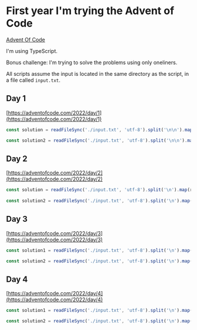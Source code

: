 # First year I'm trying the Advent of Code
[Advent Of Code](https://adventofcode.com/2022)

I'm using TypeScript.

Bonus challenge: I'm trying to solve the problems using only oneliners.

All scripts assume the input is located in the same directory as the script, in a file called `input.txt`.

## Day 1
[https://adventofcode.com/2022/day/1](https://adventofcode.com/2022/day/1)
```typescript
const solution = readFileSync('./input.txt', 'utf-8').split('\n\n').map(elf => elf.split('\n').reduce((acc, curr) => parseInt(curr) + acc, 0)).reduce((acc, curr) => Math.max(acc, curr), 0);

const solution2 = readFileSync('./input.txt', 'utf-8').split('\n\n').map(elf => elf.split('\n').reduce((acc, curr) => parseInt(curr) + acc, 0)).reduce((acc, curr) => [Math.max(curr, acc[0]), ...acc.slice(1)].sort(), [0, 0, 0]).reduce((acc, curr) => acc + curr, 0);
```

## Day 2
[https://adventofcode.com/2022/day/2](https://adventofcode.com/2022/day/2)
```typescript
const solution = readFileSync('./input.txt', 'utf-8').split('\n').map(round => [round.charCodeAt(0) - 64, round.charCodeAt(2) - 23 - 64]).map(([left, right]) => (left - right === 0 ?3 : left - right === -1 || left - right === 2 ? 6 : 0) + right).reduce((acc, curr) => acc + curr, 0);
  
const solution2 = readFileSync('./input.txt', 'utf-8').split('\n').map(round => [round.charCodeAt(0) - 64, round.charCodeAt(2) - 23 - 64]).map(([left, right]) => [left, right === 1 ? [3, 1, 2][left - 1] : right === 2 ? left : [2, 3, 1][left - 1]]).map(([left, right]) => (left - right === 0 ? 3 : left - right === -1 || left - right === 2 ? 6 : 0) + right).reduce((acc, curr) => acc + curr, 0);
```


## Day 3
[https://adventofcode.com/2022/day/3](https://adventofcode.com/2022/day/3)
```typescript
const solution1 = readFileSync('./input.txt', 'utf-8').split('\n').map((line) => line.split('').map((char) => char.charCodeAt(0))).map((line) => line.map((char) => char >= 97 ? char - 96 : char - 64 + 26)).map((line) => [line.slice(0, line.length / 2), line.slice(line.length / 2, line.length)]).map(([firstHalf, secondHalf]) => firstHalf.filter(num => secondHalf.includes(num))).map((line) => line.filter((num, index) => line.indexOf(num) === index)).flatMap((line) => line).reduce((acc, curr) => acc + curr, 0);

const solution2 = readFileSync('./input.txt', 'utf-8').split('\n').map((line) => line.split('').map((char) => char.charCodeAt(0))).map((line) => line.map((char) => char >= 97 ? char - 96 : char - 64 + 26)).reduce((acc, _, index, arr) => (index + 3 > arr.length) || index % 3 !== 0 ? acc : [...acc, [arr[index], arr[index + 1], arr[index + 2]]], [] as number[][][]).map(([firstElf, secondElf, thirdElf]) => firstElf.filter(num => secondElf.includes(num) && thirdElf.includes(num))).map((line) => line.filter((num, index) => line.indexOf(num) === index)).flatMap((line) => line).reduce((acc, curr) => acc + curr, 0);
```


## Day 4
[https://adventofcode.com/2022/day/4](https://adventofcode.com/2022/day/4)
```typescript
const solution1 = readFileSync('./input.txt', 'utf-8').split('\n').map((line) => [line.split(',')[0], line.split(',')[1]]).map(([fistElf, secondElf]) => [fistElf.split('-').map(s => parseInt(s)), secondElf.split('-').map(s => parseInt(s))]).map(([fistElf, secondElf]) => (((fistElf[0] <= secondElf[0] && fistElf[1] >= secondElf[1]) || (fistElf[0] >= secondElf[0] && fistElf[1] <= secondElf[1])) ? 1 : 0) as number).reduce((acc, curr) => acc + curr, 0);

const solution2 = readFileSync('./input.txt', 'utf-8').split('\n').map((line) => [line.split(',')[0], line.split(',')[1]]).map(([fistElf, secondElf]) => [fistElf.split('-').map(s => parseInt(s)), secondElf.split('-').map(s => parseInt(s))]).map(([fistElf, secondElf]) => [Array.from({ length: fistElf[1] - fistElf[0] + 1 }, (_, i) => i + fistElf[0]), Array.from({ length: secondElf[1] - secondElf[0] + 1 }, (_, i) => i + secondElf[0])]).map(([fistElf, secondElf]) => (fistElf.filter((value) => secondElf.includes(value)).length > 0) ? 1 : 0 as number).reduce((acc, curr) => acc + curr, 0);
```